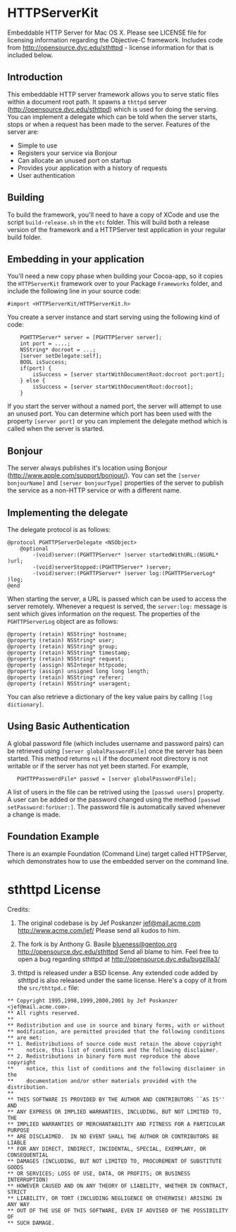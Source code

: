 
HTTPServerKit
=============

Embeddable HTTP Server for Mac OS X. Please see LICENSE file for licensing
information regarding the Objective-C framework. Includes code from
http://opensource.dyc.edu/sthttpd - license information for that is included
below.

Introduction
------------

This embeddable HTTP server framework allows you to serve static files within a 
document root path. It spawns a `thttpd` server (http://opensource.dyc.edu/sthttpd) which
is used for doing the serving. You can implement a delegate which can be told
when the server starts, stops or when a request has been made to the server. Features
of the server are:

  * Simple to use
  * Registers your service via Bonjour
  * Can allocate an unused port on startup
  * Provides your application with a history of requests
  * User authentication


Building
--------

To build the framework, you'll need to have a copy of XCode and use the script
`build-release.sh` in the `etc` folder. This will build both a release version
of the framework and a HTTPServer test application in your regular build folder.

Embedding in your application
-----------------------------

You'll need a new copy phase when building your Cocoa-app, so it copies the
`HTTPServerKit` framework over to your Package `Frameworks` folder, and include
the following line in your source code:

```objc
#import <HTTPServerKit/HTTPServerKit.h>
```

You create a server instance and start serving using the following kind of
code:

```objc
	PGHTTPServer* server = [PGHTTPServer server];
	int port = ....;
	NSString* docroot = ...;
	[server setDelegate:self];
	BOOL isSuccess;
	if(port) {
		isSuccess = [server startWithDocumentRoot:docroot port:port];
	} else {
		isSuccess = [server startWithDocumentRoot:docroot];
	}
```

If you start the server without a named port, the server will attempt to use
an unused port. You can determine which port has been used with the property
`[server port]` or you can implement the delegate method which is called when
the server is started.

Bonjour
-------

The server always publishes it's location using Bonjour (http://www.apple.com/support/bonjour/).
You can set the `[server bonjourName]` and `[server bonjourType]` properties
of the server to publish the service as a non-HTTP service or with a different name.

Implementing the delegate
-------------------------

The delegate protocol is as follows:

```objc
@protocol PGHTTPServerDelegate <NSObject>
	@optional
		-(void)server:(PGHTTPServer* )server startedWithURL:(NSURL* )url;
		-(void)serverStopped:(PGHTTPServer* )server;
		-(void)server:(PGHTTPServer* )server log:(PGHTTPServerLog* )log;
@end
```

When starting the server, a URL is passed which can be used to access the
server remotely. Whenever a request is served, the `server:log:` message is
sent which gives information on the request. The properties of the `PGHTTPServerLog`
object are as follows:

```objc
@property (retain) NSString* hostname;
@property (retain) NSString* user;
@property (retain) NSString* group;
@property (retain) NSString* timestamp;
@property (retain) NSString* request;
@property (assign) NSInteger httpcode;
@property (assign) unsigned long long length;
@property (retain) NSString* referer;
@property (retain) NSString* useragent;
```

You can also retrieve a dictionary of the key value pairs by 
calling `[log dictionary]`.

Using Basic Authentication
--------------------------

A global password file (which includes username and password pairs) can be
retrieved using `[server globalPasswordFile]` once the server has been
started. This method returns `nil` if the document root directory is not
writable or if the server has not yet been started. For example,

```objc
   PGHTTPPasswordFile* passwd = [server globalPasswordFile];
```

A list of users in the file can be retrived using the `[passwd users]`
property. A user can be added or the password changed using the method
`[passwd setPassword:forUser:]`. The password file is automatically saved
whenever a change is made.


Foundation Example
------------------

There is an example Foundation (Command Line) target called HTTPServer, which
demonstrates how to use the embedded server on the command line.


sthttpd License
===============

Credits:

  1. The original codebase is by Jef Poskanzer <jef@mail.acme.com>  http://www.acme.com/jef/ Please send all kudos to him.

  2. The fork is by Anthony G. Basile <blueness@gentoo.org> http://opensource.dyc.edu/sthttpd Send all blame to him.  Feel free to open a bug regarding sthttpd at http://opensource.dyc.edu/bugzilla3/

  3. thttpd is released under a BSD license.  Any extended code added by sthttpd is also released under the same license.  Here's a copy of it from the `src/thttpd.c` file:

```
** Copyright 1995,1998,1999,2000,2001 by Jef Poskanzer <jef@mail.acme.com>.
** All rights reserved.
**
** Redistribution and use in source and binary forms, with or without
** modification, are permitted provided that the following conditions
** are met:
** 1. Redistributions of source code must retain the above copyright
**    notice, this list of conditions and the following disclaimer.
** 2. Redistributions in binary form must reproduce the above copyright
**    notice, this list of conditions and the following disclaimer in the
**    documentation and/or other materials provided with the distribution.
**
** THIS SOFTWARE IS PROVIDED BY THE AUTHOR AND CONTRIBUTORS ``AS IS'' AND
** ANY EXPRESS OR IMPLIED WARRANTIES, INCLUDING, BUT NOT LIMITED TO, THE
** IMPLIED WARRANTIES OF MERCHANTABILITY AND FITNESS FOR A PARTICULAR PURPOSE
** ARE DISCLAIMED.  IN NO EVENT SHALL THE AUTHOR OR CONTRIBUTORS BE LIABLE
** FOR ANY DIRECT, INDIRECT, INCIDENTAL, SPECIAL, EXEMPLARY, OR CONSEQUENTIAL
** DAMAGES (INCLUDING, BUT NOT LIMITED TO, PROCUREMENT OF SUBSTITUTE GOODS
** OR SERVICES; LOSS OF USE, DATA, OR PROFITS; OR BUSINESS INTERRUPTION)
** HOWEVER CAUSED AND ON ANY THEORY OF LIABILITY, WHETHER IN CONTRACT, STRICT
** LIABILITY, OR TORT (INCLUDING NEGLIGENCE OR OTHERWISE) ARISING IN ANY WAY
** OUT OF THE USE OF THIS SOFTWARE, EVEN IF ADVISED OF THE POSSIBILITY OF
** SUCH DAMAGE.
```

